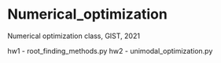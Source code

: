 # Numerical_optimization
Numerical optimization class, GIST, 2021

hw1 - root_finding_methods.py
hw2 - unimodal_optimization.py
